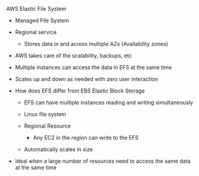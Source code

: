AWS Elastic File System

- Managed File System
- Regional service
    
    - Stores data in and across multiple AZs (Availability zones)
- AWS takes care of the scalability, backups, etc
- Multiple instances can access the data in EFS at the same time
- Scales up and down as needed with zero user interaction
- How does EFS differ from EBS Elastic Block Storage
    
    - EFS can have multiple instances reading and writing simultaneously
    - Linux file system
    - Regional Resource
        
        - Any EC2 in the region can write to the EFS
    - Automatically scales in size
- Ideal when a large number of resources need to access the same data at the same time